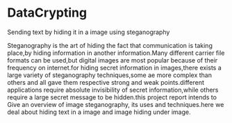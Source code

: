 # DataCrypting
Sending text  by hiding it in a image using steganography 

Steganography is the art of hiding the fact that communication is taking place,by hiding information
in another information.Many different carrier file formats can be used,but digital images are most
popular because of their frequency on internet.for hiding secret information in images,there exists a
large variety of steganography techniques,some ae more complex than others and all gave them
respective strong and weak points.different applications require absolute invisibility of secret
information,while others require a large secret message to be hidden.this project report intends to
Give an overview of image steganography, its uses and techniques.here we deal about hiding text in a
image and image hiding under image.
